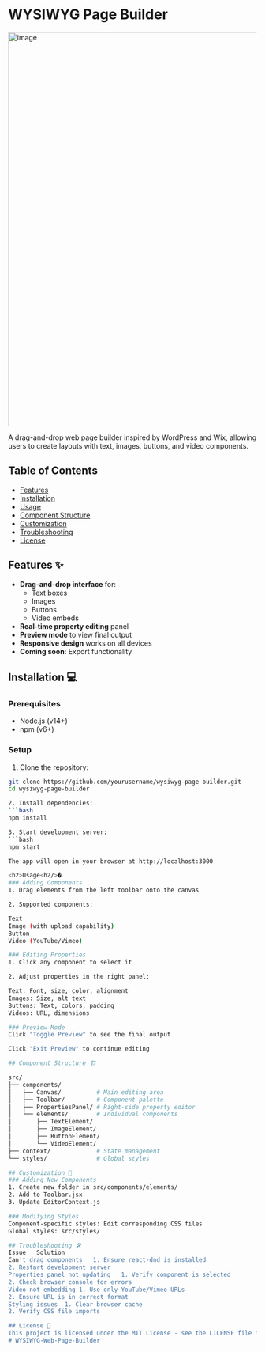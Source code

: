 # WYSIWYG Page Builder

<img width="1470" height="797" alt="image" src="https://github.com/user-attachments/assets/63b94926-def3-48a7-9291-3d28f62121ad" />


A drag-and-drop web page builder inspired by WordPress and Wix, allowing users to create layouts with text, images, buttons, and video components.

## Table of Contents
- [Features](#features)
- [Installation](#installation)
- [Usage](#usage)
- [Component Structure](#component-structure)
- [Customization](#customization)
- [Troubleshooting](#troubleshooting)
- [License](#license)

## Features ✨
- **Drag-and-drop interface** for:
  - Text boxes
  - Images
  - Buttons 
  - Video embeds
- **Real-time property editing** panel
- **Preview mode** to view final output
- **Responsive design** works on all devices
- **Coming soon**: Export functionality

## Installation 💻

### Prerequisites
- Node.js (v14+)
- npm (v6+)

### Setup
1. Clone the repository:
```bash
git clone https://github.com/yourusername/wysiwyg-page-builder.git
cd wysiwyg-page-builder

2. Install dependencies:
```bash
npm install

3. Start development server:
```bash
npm start

The app will open in your browser at http://localhost:3000

<h2>Usage<h2/>�️
### Adding Components
1. Drag elements from the left toolbar onto the canvas

2. Supported components:

Text
Image (with upload capability)
Button
Video (YouTube/Vimeo)

### Editing Properties
1. Click any component to select it

2. Adjust properties in the right panel:

Text: Font, size, color, alignment
Images: Size, alt text
Buttons: Text, colors, padding
Videos: URL, dimensions

### Preview Mode
Click "Toggle Preview" to see the final output

Click "Exit Preview" to continue editing

## Component Structure 🏗️

src/
├── components/
│   ├── Canvas/          # Main editing area
│   ├── Toolbar/         # Component palette
│   ├── PropertiesPanel/ # Right-side property editor
│   └── elements/        # Individual components
│       ├── TextElement/
│       ├── ImageElement/
│       ├── ButtonElement/
│       └── VideoElement/
├── context/             # State management
└── styles/              # Global styles

## Customization 🎨
### Adding New Components
1. Create new folder in src/components/elements/
2. Add to Toolbar.jsx
3. Update EditorContext.js

### Modifying Styles
Component-specific styles: Edit corresponding CSS files
Global styles: src/styles/

## Troubleshooting 🛠️
Issue	Solution
Can't drag components	1. Ensure react-dnd is installed
2. Restart development server
Properties panel not updating	1. Verify component is selected
2. Check browser console for errors
Video not embedding	1. Use only YouTube/Vimeo URLs
2. Ensure URL is in correct format
Styling issues	1. Clear browser cache
2. Verify CSS file imports

## License 📄
This project is licensed under the MIT License - see the LICENSE file for details.
# WYSIWYG-Web-Page-Builder
